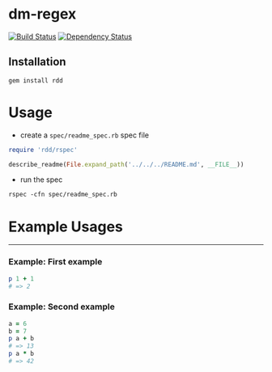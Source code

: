 dm-regex
===

[![Build Status](https://travis-ci.org/locochris/rdd.png)](https://travis-ci.org/locochris/rdd)
[![Dependency Status](https://gemnasium.com/locochris/rdd.png)](https://gemnasium.com/locochris/rdd)

Installation
---

```
gem install rdd
```

# Usage

* create a `spec/readme_spec.rb` spec file
``` ruby
require 'rdd/rspec'

describe_readme(File.expand_path('../../../README.md', __FILE__))
```

* run the spec
```
rspec -cfn spec/readme_spec.rb
```

# Example Usages
---

### Example: First example
``` ruby
p 1 + 1
# => 2
```

### Example: Second example
``` ruby
a = 6
b = 7
p a + b
# => 13
p a * b
# => 42
```
